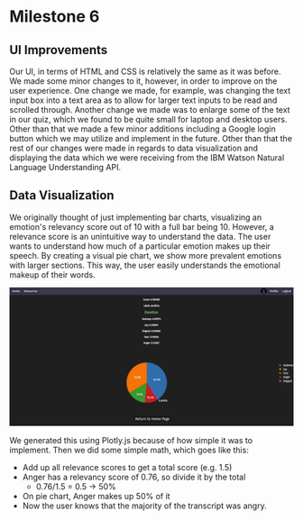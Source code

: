 # Milestone 6

## UI Improvements

Our UI, in terms of HTML and CSS is relatively the same as it was before. We made some minor changes to it, however, in order to improve on the user experience. One change we made, for example, was changing the text input box into a text area as to allow for larger text inputs to be read and scrolled through. Another change we made was to enlarge some of the text in our quiz, which we found to be quite small for laptop and desktop users. Other than that we made a few minor additions including a Google login button which we may utilize and implement in the future. Other than that the rest of our changes were made in regards to data visualization and displaying the data which we were receiving from the IBM Watson Natural Language Understanding API.

## Data Visualization

We originally thought of just implementing bar charts, visualizing an emotion's relevancy score out of 10 with a full bar being 10. However, a relevance score is an unintuitive way to understand the data. The user wants to understand how much of a particular emotion makes up their speech. By creating a visual pie chart, we show more prevalent emotions with larger sections. This way, the user easily understands the emotional makeup of their words.

![](/m6-screenshots/emotion-pie-chart.png)

We generated this using Plotly.js because of how simple it was to implement. Then we did some simple math, which goes like this:
- Add up all relevance scores to get a total score (e.g. 1.5)
- Anger has a relevancy score of 0.76, so divide it by the total
  - 0.76/1.5 = 0.5 -> 50%
- On pie chart, Anger makes up 50% of it
- Now the user knows that the majority of the transcript was angry.
